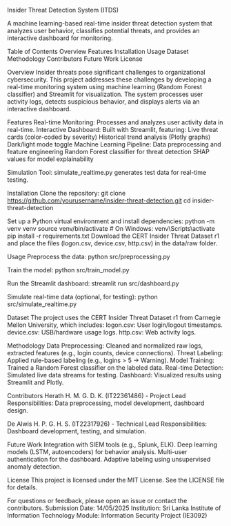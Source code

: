 Insider Threat Detection System (ITDS)

A machine learning-based real-time insider threat detection system that analyzes user behavior, classifies potential threats, and provides an interactive dashboard for monitoring.

Table of Contents
Overview
Features
Installation
Usage
Dataset
Methodology
Contributors
Future Work
License

Overview
Insider threats pose significant challenges to organizational cybersecurity. This project addresses these challenges by developing a real-time monitoring system using machine learning (Random Forest classifier) and Streamlit for visualization. The system processes user activity logs, detects suspicious behavior, and displays alerts via an interactive dashboard.

Features
Real-time Monitoring: Processes and analyzes user activity data in real-time.
Interactive Dashboard: Built with Streamlit, featuring:
Live threat cards (color-coded by severity)
Historical trend analysis (Plotly graphs)
Dark/light mode toggle
Machine Learning Pipeline:
Data preprocessing and feature engineering
Random Forest classifier for threat detection
SHAP values for model explainability

Simulation Tool: simulate_realtime.py generates test data for real-time testing.

Installation
Clone the repository:
git clone https://github.com/yourusername/insider-threat-detection.git
cd insider-threat-detection

Set up a Python virtual environment and install dependencies:
python -m venv venv
source venv/bin/activate  # On Windows: venv\Scripts\activate
pip install -r requirements.txt
Download the CERT Insider Threat Dataset r1 and place the files (logon.csv, device.csv, http.csv) in the data/raw folder.

Usage
Preprocess the data:
python src/preprocessing.py

Train the model:
python src/train_model.py

Run the Streamlit dashboard:
streamlit run src/dashboard.py

Simulate real-time data (optional, for testing):
python src/simulate_realtime.py

Dataset
The project uses the CERT Insider Threat Dataset r1 from Carnegie Mellon University, which includes:
logon.csv: User login/logout timestamps.
device.csv: USB/hardware usage logs.
http.csv: Web activity logs.

Methodology
Data Preprocessing: Cleaned and normalized raw logs, extracted features (e.g., login counts, device connections).
Threat Labeling: Applied rule-based labeling (e.g., logins > 5 → Warning).
Model Training: Trained a Random Forest classifier on the labeled data.
Real-time Detection: Simulated live data streams for testing.
Dashboard: Visualized results using Streamlit and Plotly.

Contributors
Herath H. M. G. D. K. (IT22361486) - Project Lead
Responsibilities: Data preprocessing, model development, dashboard design.

De Alwis H. P. G. H. S. (IT22317926) - Technical Lead
Responsibilities: Dashboard development, testing, and simulation.

Future Work
Integration with SIEM tools (e.g., Splunk, ELK).
Deep learning models (LSTM, autoencoders) for behavior analysis.
Multi-user authentication for the dashboard.
Adaptive labeling using unsupervised anomaly detection.

License
This project is licensed under the MIT License. See the LICENSE file for details.

For questions or feedback, please open an issue or contact the contributors.
Submission Date: 14/05/2025
Institution: Sri Lanka Institute of Information Technology
Module: Information Security Project (IE3092)
